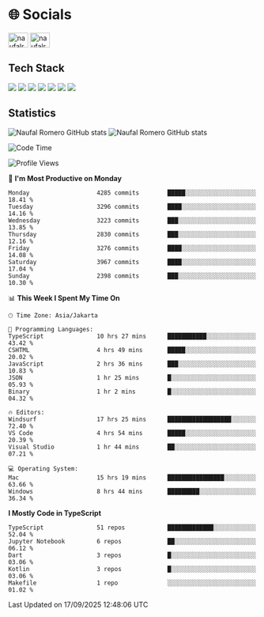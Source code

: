 <h1 align="">🌐 Socials</h1>
<p align="left">
<a href="https://linkedin.com/in/naufal-romero-putra-pratama-9ab816177/" target="blank"><img align="center" src="https://raw.githubusercontent.com/rahuldkjain/github-profile-readme-generator/master/src/images/icons/Social/linked-in-alt.svg" alt="naufalromero" height="30" width="40" /></a>
<a href="https://instagram.com/naufalromero" target="blank"><img align="center" src="https://raw.githubusercontent.com/rahuldkjain/github-profile-readme-generator/master/src/images/icons/Social/instagram.svg" alt="naufalromero" height="30" width="40" /></a>
</p>


<h2 align="">Tech Stack</h2>
<div align="">
  <img src="https://img.shields.io/badge/next.js-000000?style=for-the-badge&logo=nextdotjs&logoColor=white"/>
 <img src="https://img.shields.io/badge/typescript-%23007ACC.svg?style=for-the-badge&logo=typescript&logoColor=white"/>
 <img src="https://img.shields.io/badge/react-%2320232a.svg?style=for-the-badge&logo=react&logoColor=%2361DAFB"/>
 <img src="https://img.shields.io/badge/tailwindcss-%2338B2AC.svg?style=for-the-badge&logo=tailwind-css&logoColor=white"/>
 <img src="https://img.shields.io/badge/Prisma-3982CE?style=for-the-badge&logo=Prisma&logoColor=white"/>
 <img src="https://img.shields.io/badge/javascript-%23323330.svg?style=for-the-badge&logo=javascript&logoColor=%23F7DF1E"/>
 <img src="https://img.shields.io/badge/java-%23ED8B00.svg?style=for-the-badge&logo=openjdk&logoColor=white"/>
</div>


<h2 align="">Statistics</h2>
<div align="">
<img src="https://github-readme-stats-xi-nine-74.vercel.app/api?username=romves&show_icons=true&theme=tokyonight&include_all_commits=true&count_private=true" alt="Naufal Romero GitHub stats"/>
<img src="https://github-readme-stats-xi-nine-74.vercel.app/api/top-langs/?username=romves&theme=tokyonight&hide_border=false&include_all_commits=true&count_private=true&layout=compact" alt="Naufal Romero GitHub stats"/>
</div>

<!--START_SECTION:waka-->
![Code Time](http://img.shields.io/badge/Code%20Time-2%2C924%20hrs%2058%20mins-blue)

![Profile Views](http://img.shields.io/badge/Profile%20Views-0-blue)

📅 **I'm Most Productive on Monday** 

```text
Monday                   4285 commits        █████░░░░░░░░░░░░░░░░░░░░   18.41 % 
Tuesday                  3296 commits        ████░░░░░░░░░░░░░░░░░░░░░   14.16 % 
Wednesday                3223 commits        ███░░░░░░░░░░░░░░░░░░░░░░   13.85 % 
Thursday                 2830 commits        ███░░░░░░░░░░░░░░░░░░░░░░   12.16 % 
Friday                   3276 commits        ████░░░░░░░░░░░░░░░░░░░░░   14.08 % 
Saturday                 3967 commits        ████░░░░░░░░░░░░░░░░░░░░░   17.04 % 
Sunday                   2398 commits        ███░░░░░░░░░░░░░░░░░░░░░░   10.30 % 
```


📊 **This Week I Spent My Time On** 

```text
🕑︎ Time Zone: Asia/Jakarta

💬 Programming Languages: 
TypeScript               10 hrs 27 mins      ███████████░░░░░░░░░░░░░░   43.42 % 
CSHTML                   4 hrs 49 mins       █████░░░░░░░░░░░░░░░░░░░░   20.02 % 
JavaScript               2 hrs 36 mins       ███░░░░░░░░░░░░░░░░░░░░░░   10.83 % 
JSON                     1 hr 25 mins        █░░░░░░░░░░░░░░░░░░░░░░░░   05.93 % 
Binary                   1 hr 2 mins         █░░░░░░░░░░░░░░░░░░░░░░░░   04.32 % 

🔥 Editors: 
Windsurf                 17 hrs 25 mins      ██████████████████░░░░░░░   72.40 % 
VS Code                  4 hrs 54 mins       █████░░░░░░░░░░░░░░░░░░░░   20.39 % 
Visual Studio            1 hr 44 mins        ██░░░░░░░░░░░░░░░░░░░░░░░   07.21 % 

💻 Operating System: 
Mac                      15 hrs 19 mins      ████████████████░░░░░░░░░   63.66 % 
Windows                  8 hrs 44 mins       █████████░░░░░░░░░░░░░░░░   36.34 % 
```

**I Mostly Code in TypeScript** 

```text
TypeScript               51 repos            █████████████░░░░░░░░░░░░   52.04 % 
Jupyter Notebook         6 repos             ██░░░░░░░░░░░░░░░░░░░░░░░   06.12 % 
Dart                     3 repos             █░░░░░░░░░░░░░░░░░░░░░░░░   03.06 % 
Kotlin                   3 repos             █░░░░░░░░░░░░░░░░░░░░░░░░   03.06 % 
Makefile                 1 repo              ░░░░░░░░░░░░░░░░░░░░░░░░░   01.02 % 
```




 Last Updated on 17/09/2025 12:48:06 UTC
<!--END_SECTION:waka-->

